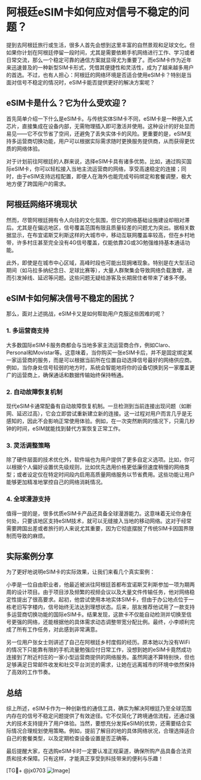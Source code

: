 # 阿根廷eSIM卡如何应对信号不稳定的问题？

提到去阿根廷旅行或生活，很多人首先会想到这里丰富的自然景观和足球文化。但如果你计划在阿根廷停留一段时间，尤其是需要依赖手机网络进行工作、学习或者日常交流，那么一个稳定可靠的通信方案就显得尤为重要了。而eSIM卡作为近年来迅速普及的一种新型SIM卡形式，凭借其便捷性和灵活性，成为了越来越多用户的首选。不过，也有人担心：阿根廷的网络环境是否适合使用eSIM卡？特别是当面对信号不稳定的情况时，eSIM卡能否提供更好的解决方案呢？

## eSIM卡是什么？它为什么受欢迎？

首先简单介绍一下什么是eSIM卡。与传统实体SIM卡不同，eSIM卡是一种嵌入式芯片，直接集成在设备内部，无需物理插入即可激活并使用。这种设计的好处显而易见——它不仅节省了空间，还避免了丢失实体卡的风险。更重要的是，eSIM支持多运营商切换功能，用户可以根据实际需求随时更换服务提供商，从而获得更优质的网络体验。

对于计划前往阿根廷的人群来说，选择eSIM卡具有诸多优势。比如，通过购买国际eSIM卡，你可以轻松接入当地主流运营商的网络，享受高速稳定的连接；同时，由于eSIM支持远程配置，即便人在海外也能完成号码绑定和套餐调整，极大地方便了跨国用户的需求。

## 阿根廷网络环境现状

然而，尽管阿根廷拥有令人向往的文化氛围，但它的网络基础设施建设却相对滞后。尤其是在偏远地区，信号覆盖范围有限且质量较差的问题尤为突出。据相关数据显示，在布宜诺斯艾利斯这样的大城市中，移动互联网覆盖率较高，但在乡村地带，许多村庄甚至完全没有4G信号覆盖，仅能依靠2G或3G勉强维持基本通话功能。

此外，即使是在城市中心区域，高峰时段也可能出现拥堵现象。特别是在大型活动期间（如马拉多纳纪念日、足球比赛等），大量人群聚集会导致网络负载激增，进而引发掉线、延迟等问题。这些问题无疑给游客及长期居住者带来了诸多不便。

## eSIM卡如何解决信号不稳定的困扰？

那么，面对上述挑战，eSIM卡又是如何帮助用户克服这些困难的呢？

### 1. 多运营商支持
大多数国际eSIM卡服务商都会与当地多家主流运营商合作，例如Claro、Personal和Movistar等。这意味着，当你购买一张eSIM卡后，并不是固定绑定某一家运营商的服务，而是可以根据当前所在位置自动选择信号最好的网络供应商。例如，当你身处信号较弱的地方时，系统会智能地将你的设备切换到另一家覆盖更广的运营商上，确保通话和数据传输始终保持畅通。

### 2. 自动故障恢复机制
现代eSIM卡通常配备有自动故障恢复机制。一旦检测到当前连接出现问题（如断网、延迟过高），它会立即尝试重新建立新的连接。这一过程对用户而言几乎是无感知的，因此不会影响正常使用体验。例如，在一次突然断网的情况下，只需几秒钟的时间，eSIM就能找到替代方案恢复正常工作。

### 3. 灵活调整策略
除了硬件层面的技术优化外，软件端也为用户提供了更多自定义选项。比如，你可以根据个人偏好设置优先级规则，比如优先选用价格更低廉但速度稍慢的网络类型；或者设定仅在特定时间段内启用高质量网络服务以节省费用。这些功能让用户能够更加精准地掌控自己的网络消耗情况。

### 4. 全球漫游支持
值得一提的是，很多优质eSIM卡产品还具备全球漫游能力。这意味着无论你身在何处，只要该地区支持eSIM技术，就可以无缝接入当地的移动网络。这对于经常需要跨国出差或者旅行的人来说尤其重要，因为它彻底摆脱了传统SIM卡因国界限制而导致的麻烦。

## 实际案例分享

为了更好地说明eSIM卡的实际效果，让我们来看几个真实案例：

小李是一位自由职业者，他最近被派往阿根廷首都布宜诺斯艾利斯参加一项为期两周的设计项目。由于项目涉及频繁的视频会议以及大量文件传输任务，他对网络稳定性提出了很高要求。起初，他尝试使用本地实体SIM卡，但由于办公地点位于一栋老旧写字楼内，信号始终无法达到理想状态。后来，朋友推荐他试用了一款支持多运营商切换功能的国际eSIM卡。结果发现，这款卡不仅能自动检测并切换至信号更强的网络，还能根据他的具体需求动态调整带宽分配比例。最终，小李顺利完成了所有工作任务，对此感到非常满意。

另一位用户张女士则讲述了自己在阿根廷乡村度假的经历。原本她以为没有WiFi的情况下只能靠有限的手机流量勉强应付日常工作，没想到她的eSIM卡竟然成功连接到了附近村庄的一家小型运营商提供的网络服务。虽然网速不算特别快，但也足够满足日常邮件收发和社交平台浏览的需求，让她在远离城市的环境中依然保持了高效的工作节奏。

## 总结

综上所述，eSIM卡作为一种创新性的通信工具，确实为解决阿根廷乃至全球范围内存在的信号不稳定问题提供了有效途径。它不仅简化了跨境通信流程，还通过强大的技术支持提升了用户体验。当然，要想充分发挥eSIM的优势，还需要结合实际情况合理规划使用策略。例如，提前了解目的地的具体网络状况，合理选择适合自己的套餐类型，以及定期检查设备设置是否正确等。

最后提醒大家，在选购eSIM卡时一定要认准正规渠道，确保所购产品具备合法资质和技术保障。只有这样，才能真正享受到科技带来的便利与乐趣！

[TG💪+ @jx0703 ![Image](https://github.com/user-attachments/assets/dbca1d08-cadb-493c-b0ec-ad6f7a83f270)]
